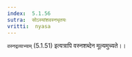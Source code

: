 ```yaml
---
index:  5.1.56
sutra:  सोऽस्यांशवस्नभृतयः
vritti:  nyasa
---
```


`वस्नद्रव्याभ्याम्` (5.1.51) इत्यत्रापि वस्नशब्देन मूल्यमुच्यते।।

